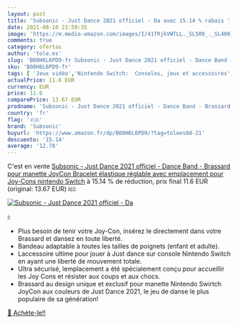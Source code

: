 ```yaml
---
layout: post
title: 'Subsonic - Just Dance 2021 officiel - Da avec 15.14 % rabais '
date: 2021-08-10 23:59:35
image: 'https://m.media-amazon.com/images/I/41fRjkVWTLL._SL500_._SL400_.jpg'
comments: true
category: ofertas
author: 'tole.es'
slug: 'B08H6L6PD9-fr Subsonic - Just Dance 2021 officiel - Dance Band -...'
sku: 'B08H6L6PD9-fr'
tags: [ 'Jeux vidéo','Nintendo Switch:  Consoles, jeux et accessoires','subsonic', ]
actualPrice: 11.6 EUR
currency: EUR
price: 11.6
comparePrice: 13.67 EUR
prodname: 'Subsonic - Just Dance 2021 officiel - Dance Band - Brassard pour manette JoyCon  Bracelet élastique réglable avec emplacement pour Joy-Cons nintendo Switch'
country: 'fr'
flag: '🇫🇷'
brand: 'Subsonic'
buyurl: 'https://www.amazon.fr/dp/B08H6L6PD9/?tag=tolees0d-21'
descuento: '15.14'
average: '12.78'
---
```


C'est en vente [Subsonic - Just Dance 2021 officiel - Dance Band - Brassard pour manette JoyCon  Bracelet élastique réglable avec emplacement pour Joy-Cons nintendo Switch](https://www.amazon.fr/dp/B08H6L6PD9/?tag=tolees0d-21)  à  15.14 % de réduction, prix final  11.6 EUR (original: 13.67 EUR) ici:

[![Subsonic - Just Dance 2021 officiel - Da](https://m.media-amazon.com/images/I/41fRjkVWTLL._SL500_._SL400_.jpg)](https://www.amazon.fr/dp/B08H6L6PD9/?tag=tolees0d-21)

ℹ️:

- Plus besoin de tenir votre Joy-Con, insérez le directement dans votre Brassard et dansez en toute liberté.
- Bandeau adaptable à toutes les tailles de poignets (enfant et adulte).
- Laccessoire ultime pour jouer à Just dance sur console Nintendo Switch en ayant une liberté de mouvement totale.
- Ultra sécurisé, lemplacement a été spécialement conçu pour accueillir les Joy Cons et résister aux coups et aux chocs.
- Brassard au design unique et exclusif pour manette Nintendo Swirtch JoyCon aux couleurs de Just Dance 2021, le jeu de danse le plus populaire de sa génération!

[🛒 Achète-le!!](https://www.amazon.fr/dp/B08H6L6PD9/?tag=tolees0d-21)
